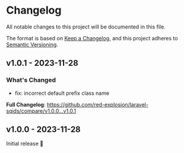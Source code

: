 # Changelog

All notable changes to this project will be documented in this file.

The format is based on [Keep a Changelog](https://keepachangelog.com/en/1.0.0/),
and this project adheres to [Semantic Versioning](https://semver.org/spec/v2.0.0.html).

## v1.0.1 - 2023-11-28

### What's Changed

* fix: incorrect default prefix class name

**Full Changelog**: https://github.com/red-explosion/laravel-sqids/compare/v1.0.0...v1.0.1

## v1.0.0 - 2023-11-28

Initial release 🎉
